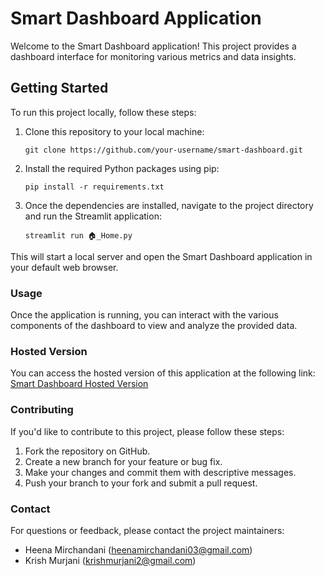 # Smart Dashboard Application

Welcome to the Smart Dashboard application! This project provides a dashboard interface for monitoring various metrics and data insights.

## Getting Started

To run this project locally, follow these steps:

1. Clone this repository to your local machine:
   ```
   git clone https://github.com/your-username/smart-dashboard.git
   ```
2. Install the required Python packages using pip:
   ```
   pip install -r requirements.txt
   ```
3. Once the dependencies are installed, navigate to the project directory and run the Streamlit application:
   ```
   streamlit run 🏠_Home.py
   ```
This will start a local server and open the Smart Dashboard application in your default web browser.

### Usage
Once the application is running, you can interact with the various components of the dashboard to view and analyze the provided data.

### Hosted Version
You can access the hosted version of this application at the following link:
[Smart Dashboard Hosted Version](https://group21-smadashboard.streamlit.app/)

### Contributing
If you'd like to contribute to this project, please follow these steps:

1. Fork the repository on GitHub.
2. Create a new branch for your feature or bug fix.
3. Make your changes and commit them with descriptive messages.
4. Push your branch to your fork and submit a pull request.

### Contact
For questions or feedback, please contact the project maintainers:

- Heena Mirchandani (heenamirchandani03@gmail.com)
- Krish Murjani (krishmurjani2@gmail.com)
